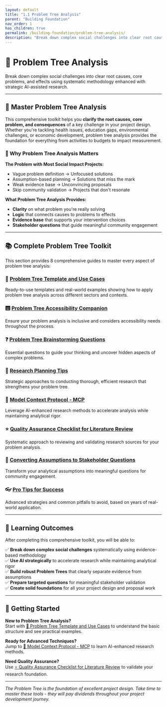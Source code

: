 ```yaml
---
layout: default
title: "1.1 Problem Tree Analysis"
parent: "Building Foundation"
nav_order: 1
has_children: true
permalink: /building-foundation/problem-tree-analysis/
description: "Break down complex social challenges into clear root causes, core problems, and effects using AI-enhanced research methods"
---
```


# 🌳 Problem Tree Analysis

Break down complex social challenges into clear root causes, core problems, and effects using systematic methodology enhanced with strategic AI-assisted research.

---

## 🎯 Master Problem Tree Analysis

This comprehensive toolkit helps you **clarify the root causes, core problem, and consequences** of a key challenge in your project design. Whether you're tackling health issues, education gaps, environmental challenges, or economic development, problem tree analysis provides the foundation for everything from activities to budgets to impact measurement.

### 🌟 Why Problem Tree Analysis Matters

**The Problem with Most Social Impact Projects:**
- Vague problem definition → Unfocused solutions
- Assumption-based planning → Solutions that miss the mark  
- Weak evidence base → Unconvincing proposals
- Skip community validation → Projects that don't resonate

**What Problem Tree Analysis Provides:**
- **Clarity** on what problem you're really solving
- **Logic** that connects causes to problems to effects
- **Evidence base** that supports your intervention choices
- **Stakeholder questions** that guide meaningful community engagement

---

## 📚 Complete Problem Tree Toolkit

This section provides 8 comprehensive guides to master every aspect of problem tree analysis:

### 🌳 [Problem Tree Template and Use Cases](template-use-cases/)
Ready-to-use templates and real-world examples showing how to apply problem tree analysis across different sectors and contexts.

### 🛗 [Problem Tree Accessibility Companion](accessibility-companion/)
Ensure your problem analysis is inclusive and considers accessibility needs throughout the process.

### ❓ [Problem Tree Brainstorming Questions](brainstorming-questions/)
Essential questions to guide your thinking and uncover hidden aspects of complex problems.

### 📏 [Research Planning Tips](research-planning-tips/)
Strategic approaches to conducting thorough, efficient research that strengthens your problem tree.

### 🧠 [Model Context Protocol - MCP](model-context-protocol/)
Leverage AI-enhanced research methods to accelerate analysis while maintaining analytical rigor.

### ⭐ [Quality Assurance Checklist for Literature Review](qa-literature-review/)
Systematic approach to reviewing and validating research sources for your problem analysis.

### 🎯 [Converting Assumptions to Stakeholder Questions](assumptions-to-questions/)
Transform your analytical assumptions into meaningful questions for community engagement.

### 👓 [Pro Tips for Success](pro-tips/)
Advanced strategies and common pitfalls to avoid, based on years of real-world application.

---

## 🎯 Learning Outcomes

After completing this comprehensive toolkit, you will be able to:

✅ **Break down complex social challenges** systematically using evidence-based methodology  
✅ **Use AI strategically** to accelerate research while maintaining analytical rigor  
✅ **Build robust Problem Trees** that clearly separate evidence from assumptions  
✅ **Prepare targeted questions** for meaningful stakeholder validation  
✅ **Create solid foundations** for all your project design and proposal work  

---

## 🚀 Getting Started

**New to Problem Tree Analysis?**  
Start with [🌳 Problem Tree Template and Use Cases](template-use-cases/) to understand the basic structure and see practical examples.

**Ready for Advanced Techniques?**  
Jump to [🧠 Model Context Protocol - MCP](model-context-protocol/) to learn AI-enhanced research methods.

**Need Quality Assurance?**  
Use [⭐ Quality Assurance Checklist for Literature Review](qa-literature-review/) to validate your research foundation.

---

*The Problem Tree is the foundation of excellent project design. Take time to master these tools - they will pay dividends throughout your project development journey.*